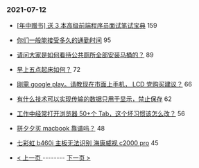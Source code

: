 ### 2021-07-12 
- [[年中赠书] 送 3 本高级前端程序员面试笔试宝典](https://www.v2ex.com/t/788917) 159
- [你们一般能接受多久的通勤时间](https://www.v2ex.com/t/788898) 95
- [请问大家是如何看待公共厕所全部安装马桶的？](https://www.v2ex.com/t/788972) 89
- [早上五点起床如何？](https://www.v2ex.com/t/788874) 72
- [刚需 google play。请教现在市面上手机， LCD 党购买建议？](https://www.v2ex.com/t/788973) 66
- [有什么技术可以实现传输的数据只用于显示，禁止保存](https://www.v2ex.com/t/788887) 62
- [工作中经常打开浏览器 50+个 Tab，这个坏习惯该怎么改？](https://www.v2ex.com/t/789057) 56
- [拼夕夕买 macbook 靠谱吗？](https://www.v2ex.com/t/788920) 48
- [七彩虹 b460i 主板无法识别 海康威视 c2000 pro](https://www.v2ex.com/t/788944) 45 

- [ < 上一页 ](https://github.com/able8/v2ex-hot-record/blob/master/2021-07-11.md) -------- [ 下一页 > ](https://github.com/able8/v2ex-hot-record/blob/master/2021-07-13.md)